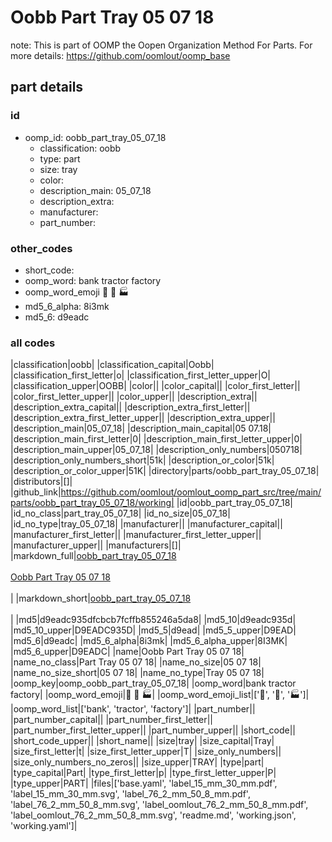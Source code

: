 # Oobb Part Tray 05 07 18  

note: This is part of OOMP the Oopen Organization Method For Parts. For more details: https://github.com/oomlout/oomp_base

##  part details





### id
* oomp_id: oobb_part_tray_05_07_18
  * classification: oobb
  * type: part
  * size: tray
  * color: 
  * description_main: 05_07_18
  * description_extra: 
  * manufacturer: 
  * part_number: 

### other_codes
* short_code: 
* oomp_word: bank tractor factory
* oomp_word_emoji :bank: :tractor: :factory:
* md5_6_alpha: 8i3mk
* md5_6: d9eadc

### all codes 
|classification|oobb|
|classification_capital|Oobb|
|classification_first_letter|o|
|classification_first_letter_upper|O|
|classification_upper|OOBB|
|color||
|color_capital||
|color_first_letter||
|color_first_letter_upper||
|color_upper||
|description_extra||
|description_extra_capital||
|description_extra_first_letter||
|description_extra_first_letter_upper||
|description_extra_upper||
|description_main|05_07_18|
|description_main_capital|05 07.18|
|description_main_first_letter|0|
|description_main_first_letter_upper|0|
|description_main_upper|05_07_18|
|description_only_numbers|050718|
|description_only_numbers_short|51k|
|description_or_color|51k|
|description_or_color_upper|51K|
|directory|parts/oobb_part_tray_05_07_18|
|distributors|[]|
|github_link|https://github.com/oomlout/oomlout_oomp_part_src/tree/main/parts/oobb_part_tray_05_07_18/working|
|id|oobb_part_tray_05_07_18|
|id_no_class|part_tray_05_07_18|
|id_no_size|05_07_18|
|id_no_type|tray_05_07_18|
|manufacturer||
|manufacturer_capital||
|manufacturer_first_letter||
|manufacturer_first_letter_upper||
|manufacturer_upper||
|manufacturers|[]|
|markdown_full|[oobb_part_tray_05_07_18](https://github.com/oomlout/oomlout_oomp_part_src/tree/main/parts/oobb_part_tray_05_07_18/working)<br>[](https://github.com/oomlout/oomlout_oomp_part_src/tree/main/parts/oobb_part_tray_05_07_18/working)<br>[Oobb Part Tray 05 07 18](https://github.com/oomlout/oomlout_oomp_part_src/tree/main/parts/oobb_part_tray_05_07_18/working)<br><br>|
|markdown_short|[oobb_part_tray_05_07_18](https://github.com/oomlout/oomlout_oomp_part_src/tree/main/parts/oobb_part_tray_05_07_18/working)<br><br>|
|md5|d9eadc935dfcbcb7fcffb855246a5da8|
|md5_10|d9eadc935d|
|md5_10_upper|D9EADC935D|
|md5_5|d9ead|
|md5_5_upper|D9EAD|
|md5_6|d9eadc|
|md5_6_alpha|8i3mk|
|md5_6_alpha_upper|8I3MK|
|md5_6_upper|D9EADC|
|name|Oobb Part Tray 05 07 18|
|name_no_class|Part Tray 05 07 18|
|name_no_size|05 07 18|
|name_no_size_short|05 07 18|
|name_no_type|Tray 05 07 18|
|oomp_key|oomp_oobb_part_tray_05_07_18|
|oomp_word|bank tractor factory|
|oomp_word_emoji|:bank: :tractor: :factory:|
|oomp_word_emoji_list|[':bank:', ':tractor:', ':factory:']|
|oomp_word_list|['bank', 'tractor', 'factory']|
|part_number||
|part_number_capital||
|part_number_first_letter||
|part_number_first_letter_upper||
|part_number_upper||
|short_code||
|short_code_upper||
|short_name||
|size|tray|
|size_capital|Tray|
|size_first_letter|t|
|size_first_letter_upper|T|
|size_only_numbers||
|size_only_numbers_no_zeros||
|size_upper|TRAY|
|type|part|
|type_capital|Part|
|type_first_letter|p|
|type_first_letter_upper|P|
|type_upper|PART|
|files|['base.yaml', 'label_15_mm_30_mm.pdf', 'label_15_mm_30_mm.svg', 'label_76_2_mm_50_8_mm.pdf', 'label_76_2_mm_50_8_mm.svg', 'label_oomlout_76_2_mm_50_8_mm.pdf', 'label_oomlout_76_2_mm_50_8_mm.svg', 'readme.md', 'working.json', 'working.yaml']|
